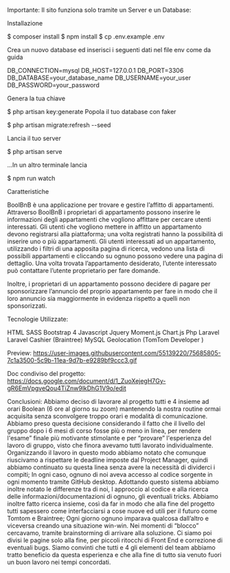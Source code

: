 Importante:
Il sito funziona solo tramite un Server e un Database:

Installazione

$ composer install
$ npm install
$ cp .env.example .env

Crea un nuovo database ed inserisci i seguenti dati nel file env come da guida

DB_CONNECTION=mysql
DB_HOST=127.0.0.1
DB_PORT=3306
DB_DATABASE=your_database_name
DB_USERNAME=your_user
DB_PASSWORD=your_password

Genera la tua chiave

$ php artisan key:generate
Popola il tuo database con faker

$ php artisan migrate:refresh --seed

Lancia il tuo server

$ php artisan serve

...In un altro terminale lancia

$ npm run watch

Caratteristiche

BoolBnB è una applicazione per trovare e gestire l’affitto di appartamenti. Attraverso BoolBnB i proprietari di appartamento possono inserire le informazioni degli appartamenti che vogliono affittare per cercare utenti interessati. Gli utenti che vogliono mettere in affitto un appartamento devono registrarsi alla piattaforma; una volta registrati hanno la possibilità di inserire uno o più appartamenti. Gli utenti interessati ad un appartamento, utilizzando i filtri di una apposita pagina di ricerca, vedono una lista di possibili appartamenti e cliccando su ognuno possono vedere una pagina di dettaglio. Una volta trovata l’appartamento desiderato, l’utente interessato può contattare l’utente proprietario per fare domande.

Inoltre, i proprietari di un appartamento possono decidere di pagare per sponsorizzare l’annuncio del proprio appartamento per fare in modo che il loro annuncio sia maggiormente in evidenza rispetto a quelli non sponsorizzati.

Tecnologie Utilizzate:

HTML
SASS
Bootstrap 4
Javascript
Jquery
Moment.js
Chart.js
Php
Laravel
Laravel Cashier (Braintree)
MySQL
Geolocation (TomTom Developer )

Preview: https://user-images.githubusercontent.com/55139220/75685805-7c1a3500-5c9b-11ea-9d7b-e9289bf9ccc3.gif


Doc condiviso del progetto: https://docs.google.com/document/d/1_ZuoXejegH7Gy-gR6EmVpgveQou4TiZnw9lkDhG1V9o/edit

Conclusioni:
Abbiamo deciso di lavorare al progetto tutti e 4 insieme ad orari Boolean (6 ore al giorno su zoom) mantenendo la nostra routine ormai acquisita senza sconvolgere troppo orari e modalità di comunicazione.
Abbiamo preso questa decisione considerando il fatto che il livello del gruppo dopo i 6 mesi di corso fosse più o meno in linea, per rendere l'esame” finale più motivante stimolante e per “provare” l'esperienza del lavoro di gruppo, visto che finora avevamo tutti lavorato individualmente.
Organizzando il lavoro in questo modo abbiamo notato che comunque riuscivamo a rispettare le deadline imposte dal Project Manager, quindi abbiamo continuato su questa linea senza avere la necessità di dividerci i compiti; In ogni caso, ognuno di noi aveva accesso al codice sorgente in ogni momento tramite GitHub desktop.
Adottando questo sistema abbiamo inoltre notato le differenze tra di noi, l approccio al codice e alla ricerca delle informazioni/documentazioni di ognuno, gli eventuali tricks.
Abbiamo inoltre fatto ricerca insieme, così da far in modo che alla fine del progetto tutti sapessero come interfacciarsi a cose nuove ed utili per il futuro come Tomtom e Braintree; Ogni giorno ognuno imparava qualcosa dall’altro e viceversa creando una situazione win-win.
Nei momenti di “blocco” cercavamo, tramite brainstorming di arrivare alla soluzione.
Ci siamo poi divisi le pagine solo alla fine, per piccoli ritocchi di Front End e correzione di eventuali bugs.
Siamo convinti che tutti e 4 gli elementi del team abbiamo tratto beneficio da questa esperienza e che alla fine di tutto sia venuto fuori un buon lavoro nei tempi concordati.


